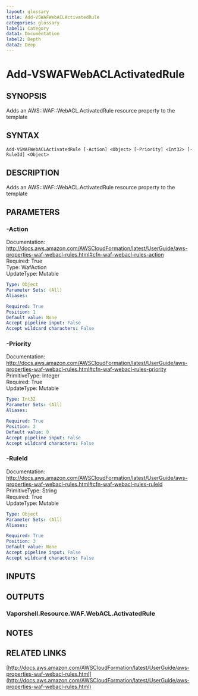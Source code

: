 ```yaml
---
layout: glossary
title: Add-VSWAFWebACLActivatedRule
categories: glossary
label1: Category
data1: Documentation
label2: Depth
data2: Deep
---
```


# Add-VSWAFWebACLActivatedRule

## SYNOPSIS
Adds an AWS::WAF::WebACL.ActivatedRule resource property to the template

## SYNTAX

```
Add-VSWAFWebACLActivatedRule [-Action] <Object> [-Priority] <Int32> [-RuleId] <Object>
```

## DESCRIPTION
Adds an AWS::WAF::WebACL.ActivatedRule resource property to the template

## PARAMETERS

### -Action
Documentation: http://docs.aws.amazon.com/AWSCloudFormation/latest/UserGuide/aws-properties-waf-webacl-rules.html#cfn-waf-webacl-rules-action    
Required: True    
Type: WafAction    
UpdateType: Mutable

```yaml
Type: Object
Parameter Sets: (All)
Aliases: 

Required: True
Position: 1
Default value: None
Accept pipeline input: False
Accept wildcard characters: False
```

### -Priority
Documentation: http://docs.aws.amazon.com/AWSCloudFormation/latest/UserGuide/aws-properties-waf-webacl-rules.html#cfn-waf-webacl-rules-priority    
PrimitiveType: Integer    
Required: True    
UpdateType: Mutable

```yaml
Type: Int32
Parameter Sets: (All)
Aliases: 

Required: True
Position: 2
Default value: 0
Accept pipeline input: False
Accept wildcard characters: False
```

### -RuleId
Documentation: http://docs.aws.amazon.com/AWSCloudFormation/latest/UserGuide/aws-properties-waf-webacl-rules.html#cfn-waf-webacl-rules-ruleid    
PrimitiveType: String    
Required: True    
UpdateType: Mutable

```yaml
Type: Object
Parameter Sets: (All)
Aliases: 

Required: True
Position: 3
Default value: None
Accept pipeline input: False
Accept wildcard characters: False
```

## INPUTS

## OUTPUTS

### Vaporshell.Resource.WAF.WebACL.ActivatedRule

## NOTES

## RELATED LINKS

[http://docs.aws.amazon.com/AWSCloudFormation/latest/UserGuide/aws-properties-waf-webacl-rules.html](http://docs.aws.amazon.com/AWSCloudFormation/latest/UserGuide/aws-properties-waf-webacl-rules.html)

